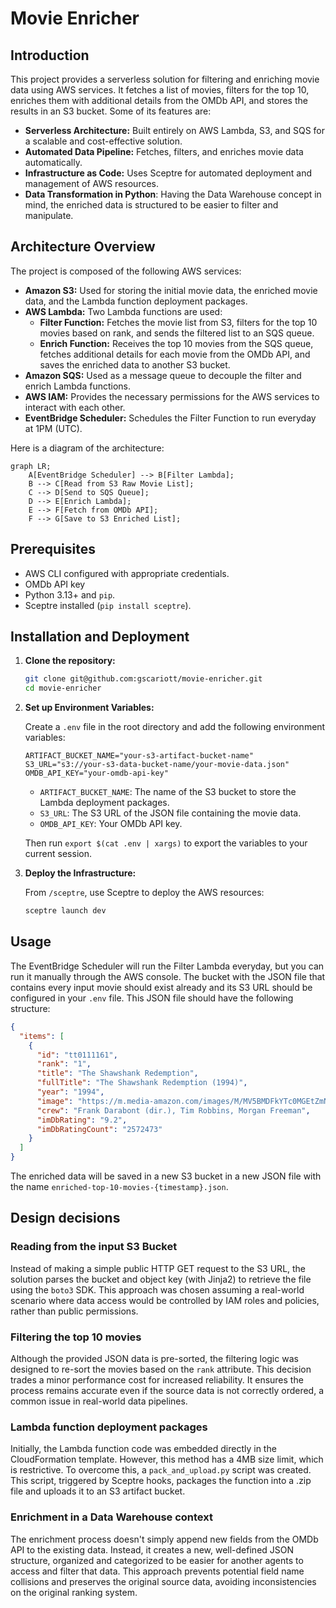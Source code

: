 # Movie Enricher

## Introduction

This project provides a serverless solution for filtering and enriching movie data using AWS services. It fetches a list of movies, filters for the top 10, enriches them with additional details from the OMDb API, and stores the results in an S3 bucket. Some of its features are:

* **Serverless Architecture:** Built entirely on AWS Lambda, S3, and SQS for a scalable and cost-effective solution.
* **Automated Data Pipeline:** Fetches, filters, and enriches movie data automatically.
* **Infrastructure as Code:** Uses Sceptre for automated deployment and management of AWS resources.
* **Data Transformation in Python**: Having the Data Warehouse concept in mind, the enriched data is structured to be easier to filter and manipulate.

## Architecture Overview

The project is composed of the following AWS services:

* **Amazon S3:** Used for storing the initial movie data, the enriched movie data, and the Lambda function deployment packages.
* **AWS Lambda:** Two Lambda functions are used:
    * **Filter Function:** Fetches the movie list from S3, filters for the top 10 movies based on rank, and sends the filtered list to an SQS queue.
    * **Enrich Function:** Receives the top 10 movies from the SQS queue, fetches additional details for each movie from the OMDb API, and saves the enriched data to another S3 bucket.
* **Amazon SQS:** Used as a message queue to decouple the filter and enrich Lambda functions.
* **AWS IAM:** Provides the necessary permissions for the AWS services to interact with each other.
* **EventBridge Scheduler:** Schedules the Filter Function to run everyday at 1PM (UTC).

Here is a diagram of the architecture:

```mermaid
graph LR;
    A[EventBridge Scheduler] --> B[Filter Lambda];
    B --> C[Read from S3 Raw Movie List];
    C --> D[Send to SQS Queue];
    D --> E[Enrich Lambda];
    E --> F[Fetch from OMDb API];
    F --> G[Save to S3 Enriched List];
```

## Prerequisites
* AWS CLI configured with appropriate credentials.
* OMDb API key
* Python 3.13+ and `pip`.
* Sceptre installed (`pip install sceptre`).

## Installation and Deployment

1.  **Clone the repository:**

    ```bash
    git clone git@github.com:gscariott/movie-enricher.git
    cd movie-enricher
    ```

2.  **Set up Environment Variables:**

    Create a `.env` file in the root directory and add the following environment variables:

    ```
    ARTIFACT_BUCKET_NAME="your-s3-artifact-bucket-name"
    S3_URL="s3://your-s3-data-bucket-name/your-movie-data.json"
    OMDB_API_KEY="your-omdb-api-key"
    ```
    
    * `ARTIFACT_BUCKET_NAME`: The name of the S3 bucket to store the Lambda deployment packages.
    * `S3_URL`: The S3 URL of the JSON file containing the movie data.
    * `OMDB_API_KEY`: Your OMDb API key.

    Then run `export $(cat .env | xargs)` to export the variables to your current session.

3.  **Deploy the Infrastructure:**

    From `/sceptre`, use Sceptre to deploy the AWS resources:

    ```bash
    sceptre launch dev
    ```

## Usage
The EventBridge Scheduler will run the Filter Lambda everyday, but you can run it manually through the AWS console.
The bucket with the JSON file that contains every input movie should exist already and its S3 URL should be configured in your `.env` file. This JSON file should have the following structure:

```json
{
  "items": [
    {
      "id": "tt0111161",
      "rank": "1",
      "title": "The Shawshank Redemption",
      "fullTitle": "The Shawshank Redemption (1994)",
      "year": "1994",
      "image": "https://m.media-amazon.com/images/M/MV5BMDFkYTc0MGEtZmNhMC00ZDIzLWFmNTEtODM1ZmRlYWMwMWFmXkEyXkFqcGdeQXVyMTMxODk2OTU@._V1_UX128_CR0,3,128,176_AL_.jpg",
      "crew": "Frank Darabont (dir.), Tim Robbins, Morgan Freeman",
      "imDbRating": "9.2",
      "imDbRatingCount": "2572473"
    }
  ]
}
```

The enriched data will be saved in a new S3 bucket in a new JSON file with the name `enriched-top-10-movies-{timestamp}.json`.

## Design decisions
### Reading from the input S3 Bucket
Instead of making a simple public HTTP GET request to the S3 URL, the solution parses the bucket and object key (with Jinja2) to retrieve the file using the `boto3` SDK. This approach was chosen assuming a real-world scenario where data access would be controlled by IAM roles and policies, rather than public permissions.

### Filtering the top 10 movies
Although the provided JSON data is pre-sorted, the filtering logic was designed to re-sort the movies based on the `rank` attribute. This decision trades a minor performance cost for increased reliability. It ensures the process remains accurate even if the source data is not correctly ordered, a common issue in real-world data pipelines.

### Lambda function deployment packages
Initially, the Lambda function code was embedded directly in the CloudFormation template. However, this method has a 4MB size limit, which is restrictive. To overcome this, a `pack_and_upload.py` script was created. This script, triggered by Sceptre hooks, packages the function into a .zip file and uploads it to an S3 artifact bucket.

### Enrichment in a Data Warehouse context
The enrichment process doesn't simply append new fields from the OMDb API to the existing data. Instead, it creates a new, well-defined JSON structure, organized and categorized to be easier for another agents to access and filter that data. This approach prevents potential field name collisions and preserves the original source data, avoiding inconsistencies on the original ranking system.
